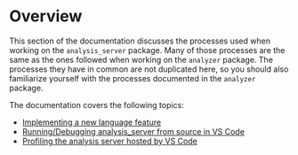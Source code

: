 # Overview

This section of the documentation discusses the processes used when working on
the `analysis_server` package. Many of those processes are the same as the ones
followed when working on the `analyzer` package. The processes they have in
common are not duplicated here, so you should also familiarize yourself with the
processes documented in the `analyzer` package.

The documentation covers the following topics:

- [Implementing a new language feature](new_language_feature.md)
- [Running/Debugging analysis_server from source in VS Code](running_in_vs_code.md)
- [Profiling the analysis server hosted by VS Code](profiling_for_vs_code)
